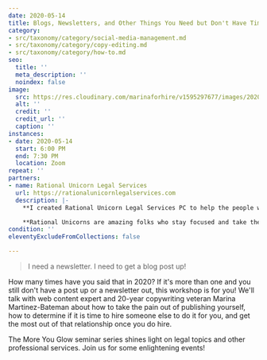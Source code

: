 ```yaml
---
date: 2020-05-14
title: Blogs, Newsletters, and Other Things You Need but Don't Have Time For
category:
- src/taxonomy/category/social-media-management.md
- src/taxonomy/category/copy-editing.md
- src/taxonomy/category/how-to.md
seo:
  title: ''
  meta_description: ''
  noindex: false
image:
  src: https://res.cloudinary.com/marinaforhire/v1595297677/images/2020/07/20150205Work_Coffee_jzhq8o.jpg
  alt: ''
  credit: ''
  credit_url: ''
  caption: ''
instances:
- date: 2020-05-14
  start: 6:00 PM
  end: 7:30 PM
  location: Zoom
repeat: ''
partners:
- name: Rational Unicorn Legal Services
  url: https://rationalunicornlegalservices.com
  description: |-
    **I created Rational Unicorn Legal Services PC to help the people who are willing to dream.** Having worked tirelessly to get where I am today, I understand what it takes to be a successful entrepreneur. Whether you’re just starting out or already have a business, my goal is to provide high-quality legal services that come straight from the heart, backed by the perfect blend of formal training and real-life experience.

    **Rational Unicorns are amazing folks who stay focused and take the time to prepare, even when the going gets tough.** We’d love to support your legal-services needs so you can get back to being your confident, fabulous, frolicking, sparkling, glittering, dazzling self – and sharing your own magic with the world.
condition: ''
eleventyExcludeFromCollections: false

---
```

> I need a newsletter. I need to get a blog post up!

How many times have you said that in 2020? If it's more than one and you still don't have a post up or a newsletter out, this workshop is for you! We'll talk with web content expert and 20-year copywriting veteran Marina Martinez-Bateman about how to take the pain out of publishing yourself, how to determine if it is time to hire someone else to do it for you, and get the most out of that relationship once you do hire.

The More You Glow seminar series shines light on legal topics and other professional services. Join us for some enlightening events!